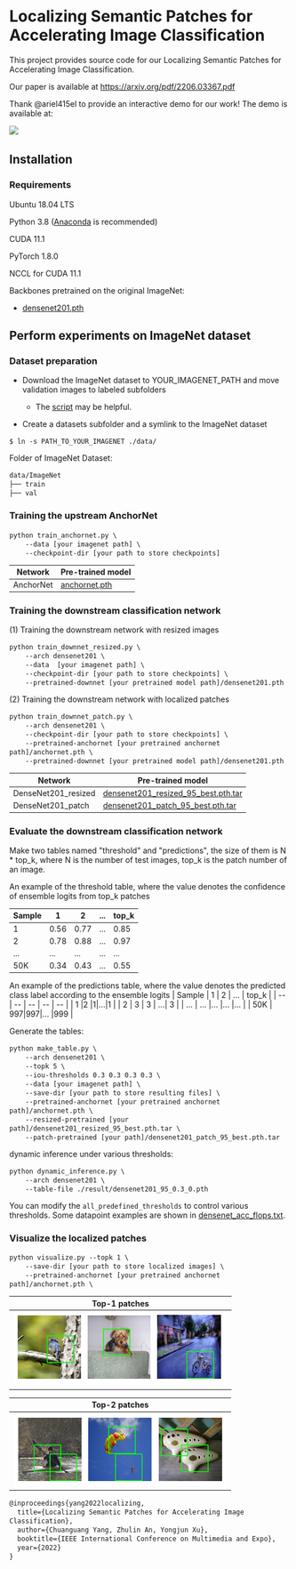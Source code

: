 
# Localizing Semantic Patches for Accelerating Image Classification

This project provides source code for our Localizing Semantic Patches for Accelerating Image Classification.

Our paper is available at https://arxiv.org/pdf/2206.03367.pdf


Thank @ariel415el to provide an interactive demo for our work! The demo is available at:

<a href="https://replicate.com/winycg/anchor_net"><img src="https://replicate.com/winycg/anchor_net/badge"></a>


## Installation

### Requirements

Ubuntu 18.04 LTS

Python 3.8 ([Anaconda](https://www.anaconda.com/) is recommended)

CUDA 11.1

PyTorch 1.8.0

NCCL for CUDA 11.1

Backbones pretrained on the original ImageNet:
* [densenet201.pth](https://drive.google.com/file/d/1QLDA1UQla1r5tArxrjmLZftNpn64xvRL/view?usp=sharing) 



## Perform experiments on ImageNet dataset

### Dataset preparation

- Download the ImageNet dataset to YOUR_IMAGENET_PATH and move validation images to labeled subfolders
    - The [script](https://raw.githubusercontent.com/soumith/imagenetloader.torch/master/valprep.sh) may be helpful.

- Create a datasets subfolder and a symlink to the ImageNet dataset

```
$ ln -s PATH_TO_YOUR_IMAGENET ./data/
```
Folder of ImageNet Dataset:
```
data/ImageNet
├── train
├── val
```

### Training the upstream AnchorNet
```
python train_anchornet.py \
    --data [your imagenet path] \
    --checkpoint-dir [your path to store checkpoints]
```
| Network | Pre-trained model |
| -- | -- |
|  AnchorNet | [anchornet.pth](https://drive.google.com/file/d/1bLb5FqYAJ64upDz2jD0s5pQFXE4xjB2q/view?usp=sharing) |

### Training the downstream classification network

(1) Training the downstream network with resized images
```
python train_downnet_resized.py \
    --arch densenet201 \
    --data  [your imagenet path] \
    --checkpoint-dir [your path to store checkpoints] \
    --pretrained-downnet [your pretrained model path]/densenet201.pth
```

(2) Training the downstream network with localized patches
```
python train_downnet_patch.py \
    --arch densenet201 \
    --checkpoint-dir [your path to store checkpoints] \
    --pretrained-anchornet [your pretrained anchornet path]/anchornet.pth \
    --pretrained-downnet [your pretrained model path]/densenet201.pth
```

| Network | Pre-trained model |
| -- | -- |
|  DenseNet201_resized | [densenet201_resized_95_best.pth.tar](https://drive.google.com/file/d/14vabr_lUMPOgWow0MTQvf0oxQyKKhxkm/view?usp=sharing) |
|  DenseNet201_patch | [densenet201_patch_95_best.pth.tar](https://drive.google.com/file/d/1H64C9An4uk0ECYkDfGWvkt7IT2UAuMcW/view?usp=sharing) |


### Evaluate the downstream classification network

Make two tables named "threshold" and "predictions", the size of them is N * top_k, where N is the number of test images, top_k is the patch number of an image.

An example of the threshold table, where the value denotes the confidence of ensemble logits from top_k patches

| Sample | 1 | 2 | ... | top_k |
| -- | -- | -- | -- | -- |
| 1 |0.56 |0.77|...|0.85 |
| 2 | 0.78 | 0.88 | ...| 0.97 |
| ... | ... |... |... |... |
| 50K | 0.34|0.43|... |0.55 |

An example of the predictions table, where the value denotes the predicted class label according to the ensemble logits
| Sample | 1 | 2 | ... | top_k |
| -- | -- | -- | -- | -- |
| 1 |2 |1|...|1 |
| 2 | 3 | 3 | ...| 3 |
| ... | ... |... |... |... |
| 50K | 997|997|... |999 |

Generate the tables:
```
python make_table.py \
    --arch densenet201 \
    --topk 5 \
    --iou-thresholds 0.3 0.3 0.3 0.3 \
    --data [your imagenet path] \
    --save-dir [your path to store resulting files] \
    --pretrained-anchornet [your pretrained anchornet path]/anchornet.pth \
    --resized-pretrained [your path]/densenet201_resized_95_best.pth.tar \
    --patch-pretrained [your path]/densenet201_patch_95_best.pth.tar 
```

dynamic inference under various thresholds:

```
python dynamic_inference.py \
    --arch densenet201 \
    --table-file ./result/densenet201_95_0.3_0.pth
```

You can modify the `all_predefined_thresholds` to control various thresholds. Some datapoint examples are shown in [densenet_acc_flops.txt](https://github.com/winycg/AnchorNet/blob/main/result/densenet_acc_flops.txt).


### Visualize the localized patches
```
python visualize.py --topk 1 \
    --save-dir [your path to store localized images] \
    --pretrained-anchornet [your pretrained anchornet path]/anchornet.pth \
```

| Top-1 patches | 
| -- |
| ![top1](figs/top1.png) |

| Top-2 patches | 
| -- |
| ![top2](figs/top2.png) |

```
@inproceedings{yang2022localizing,
  title={Localizing Semantic Patches for Accelerating Image Classification},
  author={Chuanguang Yang, Zhulin An, Yongjun Xu},
  booktitle={IEEE International Conference on Multimedia and Expo},
  year={2022}
}
```